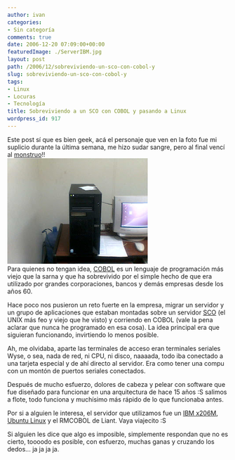 ```yaml
---
author: ivan
categories:
- Sin categoría
comments: true
date: 2006-12-20 07:09:00+00:00
featuredImage: ./ServerIBM.jpg
layout: post
path: /2006/12/sobreviviendo-un-sco-con-cobol-y
slug: sobreviviendo-un-sco-con-cobol-y
tags:
- Linux
- Locuras
- Tecnología
title: Sobreviviendo a un SCO con COBOL y pasando a Linux
wordpress_id: 917
---
```


Este post sí que es bien geek, acá el personaje que ven en la foto fue mi suplicio durante la última semana, me hizo sudar sangre, pero al final vencí al [monstruo](https://es.wikipedia.org/wiki/Monstruo)!!  
[![](./ServerIBM.jpg)](https://1.bp.blogspot.com/_T2UWuNJg3dQ/RYiihUOJDSI/AAAAAAAAAAM/PnFMIPtpoyc/s1600-h/ServerIBM.jpg)  
Para quienes no tengan idea, [COBOL](https://es.wikipedia.org/wiki/Cobol) es un lenguaje de programación más viejo que la sarna y que ha sobrevivido por el simple hecho de que era utilizado por grandes corporaciones, bancos y demás empresas desde los años 60.

Hace poco nos pusieron un reto fuerte en la empresa, migrar un servidor y un grupo de aplicaciones que estaban montadas sobre un servidor [SCO](https://es.wikipedia.org/wiki/SCO_Group) (el UNIX más feo y viejo que he visto) y corriendo en COBOL (vale la pena aclarar que nunca he programado en esa cosa). La idea principal era que siguieran funcionando, invirtiendo lo menos posible.

Ah, me olvidaba, aparte las terminales de acceso eran terminales seriales Wyse, o sea, nada de red, ni CPU, ni disco, naaaada, todo iba conectado a una tarjeta especial y de ahí directo al servidor. Era como tener una compu con un montón de puertos seriales conectados.

Después de mucho esfuerzo, dolores de cabeza y pelear con software que fue diseñado para funcionar en una arquitectura de hace 15 años :S salimos a flote, todo funciona y muchísimo más rápido de lo que funcionaba antes.

Por si a alguien le interesa, el servidor que utilizamos fue un [IBM x206M](https://www-03.ibm.com/servers/eserver/xseries/hardware/tower/x206m/), [Ubuntu Linux](http://www.ubuntu.com/) y el RMCOBOL de Liant. Vaya viajecito :S

Si alguien les dice que algo es imposible, simplemente respondan que no es cierto, toooodo es posible, con esfuerzo, muchas ganas y cruzando los dedos... ja ja ja ja.
